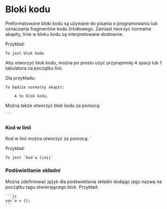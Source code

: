 # Bloki kodu

Preformatowane bloki kodu są używane do pisania o programowaniu lub oznaczania fragmentów kodu źródłowego. Zamiast tworzyć normalne akapity, linie w bloku kodu są interpretowane dosłownie.

Przykład:

```
To jest blok kodu
```

Aby utworzyć blok kodu, można po prostu użyć przynajmniej 4 spacji lub 1 tabulatora na początku linii.

Dla przykładu:

```
To będzie normalny akapit:

    A to blok kodu.
```

Można także utworzyć blok kodu za pomocą:

    ```

### Kod w linii

Kod w linii można utworzyć za pomocą: `

Przykład:

    To jest `kod w linii`

### Podświetlanie składni

Można zdefiniować język dla podświetlania składni dodając jego nazwę na początku tagu otwierającego blok. Przykład:

    ```js
    var a = {};
    ```

